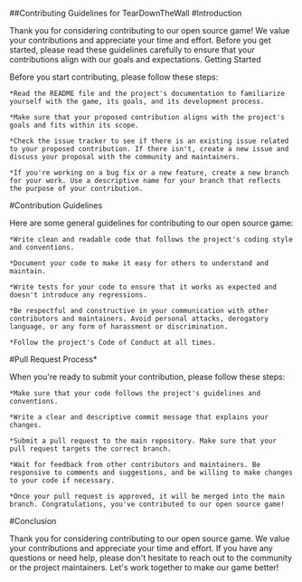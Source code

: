 ##Contributing Guidelines for TearDownTheWall
#Introduction

Thank you for considering contributing to our open source game! We value your contributions and appreciate your time and effort. Before you get started, please read these guidelines carefully to ensure that your contributions align with our goals and expectations.
Getting Started

Before you start contributing, please follow these steps:

    *Read the README file and the project's documentation to familiarize yourself with the game, its goals, and its development process.

    *Make sure that your proposed contribution aligns with the project's goals and fits within its scope.

    *Check the issue tracker to see if there is an existing issue related to your proposed contribution. If there isn't, create a new issue and discuss your proposal with the community and maintainers.

    *If you're working on a bug fix or a new feature, create a new branch for your work. Use a descriptive name for your branch that reflects the purpose of your contribution.

#Contribution Guidelines

Here are some general guidelines for contributing to our open source game:

    *Write clean and readable code that follows the project's coding style and conventions.

    *Document your code to make it easy for others to understand and maintain.

    *Write tests for your code to ensure that it works as expected and doesn't introduce any regressions.

    *Be respectful and constructive in your communication with other contributors and maintainers. Avoid personal attacks, derogatory language, or any form of harassment or discrimination.

    *Follow the project's Code of Conduct at all times.

#Pull Request Process*

When you're ready to submit your contribution, please follow these steps:

    *Make sure that your code follows the project's guidelines and conventions.

    *Write a clear and descriptive commit message that explains your changes.

    *Submit a pull request to the main repository. Make sure that your pull request targets the correct branch.

    *Wait for feedback from other contributors and maintainers. Be responsive to comments and suggestions, and be willing to make changes to your code if necessary.

    *Once your pull request is approved, it will be merged into the main branch. Congratulations, you've contributed to our open source game!

#Conclusion

Thank you for considering contributing to our open source game. We value your contributions and appreciate your time and effort. If you have any questions or need help, please don't hesitate to reach out to the community or the project maintainers. Let's work together to make our game better!
